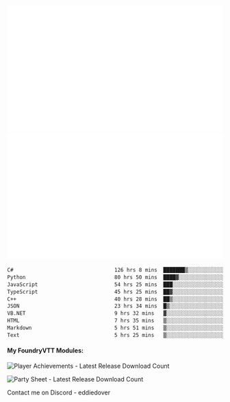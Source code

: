 
![](https://raw.githubusercontent.com/eddiedover/ghstats/master/generated/overview.svg)
![](https://raw.githubusercontent.com/eddiedover/ghstats/master/generated/languages.svg)

<!--START_SECTION:waka-->

```txt
C#                                 126 hrs 8 mins  ███████▒░░░░░░░░░░░░░░░░░   28.88 %
Python                             80 hrs 50 mins  ████▓░░░░░░░░░░░░░░░░░░░░   18.51 %
JavaScript                         54 hrs 25 mins  ███░░░░░░░░░░░░░░░░░░░░░░   12.46 %
TypeScript                         45 hrs 25 mins  ██▓░░░░░░░░░░░░░░░░░░░░░░   10.40 %
C++                                40 hrs 28 mins  ██▒░░░░░░░░░░░░░░░░░░░░░░   09.26 %
JSON                               23 hrs 34 mins  █▒░░░░░░░░░░░░░░░░░░░░░░░   05.40 %
VB.NET                             9 hrs 32 mins   ▓░░░░░░░░░░░░░░░░░░░░░░░░   02.19 %
HTML                               7 hrs 35 mins   ▒░░░░░░░░░░░░░░░░░░░░░░░░   01.74 %
Markdown                           5 hrs 51 mins   ▒░░░░░░░░░░░░░░░░░░░░░░░░   01.34 %
Text                               5 hrs 25 mins   ▒░░░░░░░░░░░░░░░░░░░░░░░░   01.24 %
```

<!--END_SECTION:waka-->

#### My FoundryVTT Modules:

  ![Player Achievements - Latest Release Download Count](https://img.shields.io/badge/dynamic/json?label=Player%20Achievements%20-%20Downloads@latest&query=assets%5B1%5D.download_count&url=https%3A%2F%2Fapi.github.com%2Frepos%2FEddieDover%2Ffvtt-player-achievements%2Freleases%2Flatest)

  ![Party Sheet - Latest Release Download Count](https://img.shields.io/badge/dynamic/json?label=Party%20Sheet%20-%20Downloads@latest&query=assets%5B1%5D.download_count&url=https%3A%2F%2Fapi.github.com%2Frepos%2FEddieDover%2Ffvtt-party-sheet%2Freleases%2Flatest)

<a rel="me" href="https://techhub.social/@EddieDover"></a>

Contact me on Discord - eddiedover
